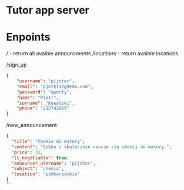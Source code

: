 # Tutor app server

# Enpoints
/ - return all avaible announcments 
/locations - return avaible locations

/sign_up
```json
{
    "username": "pijoter",
    "email": "pjoter12@demo.com",
    "password": "qwerty",
    "name": "Piotr",
    "surname": "Kowalski",
    "phone": "213742069"
}
```

/new_announcement
```json
{
  "title": "Chemia do matury",
  "content": "Szbko i skutecznie naucze cię chemii do matury.",
  "price": 32,
  "is_negotiable": true,
  "announcer_username": "pijoter",
  "subject": "chemia",
  "location": "podkarpackie"
}
``